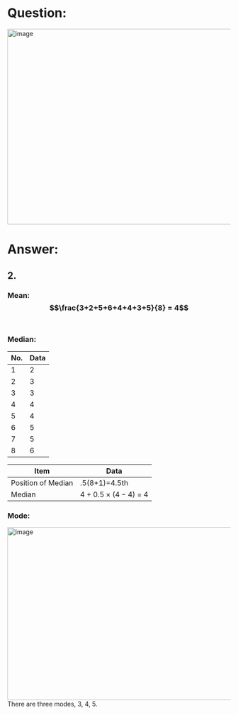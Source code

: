 # Question:<br>
<img width="685" height="441" alt="image" src="https://github.com/user-attachments/assets/3848ac9c-9bda-4fd5-aadc-29ae12bd279f" />
<br>

# Answer:<br>
## 2.<br>
### Mean: $$\frac{3+2+5+6+4+4+3+5}{8} = 4$$<br>
### Median:<br>
|No.|Data|
|-|-|
|1|2|
|2|3|
|3|3|
|4|4|
|5|4|
|6|5|
|7|5|
|8|6|

|Item|Data|
|-|-|
|Position of Median| .5(8+1)=4.5th|
|Median| 4 + $0.5 \times (4-4)$ = 4|

### Mode:<br>
<img width="989" height="390" alt="image" src="https://github.com/user-attachments/assets/55947aec-5931-4dfc-9a82-9a28e96a657c" /><br>
There are three modes, 3, 4, 5.<br>
